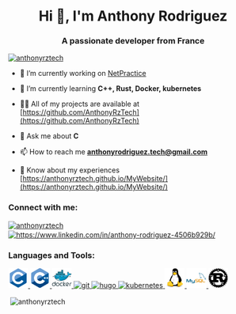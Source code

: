 <h1 align="center">Hi 👋, I'm Anthony Rodriguez</h1>
<h3 align="center">A passionate developer from France</h3>

<p align="left"> <a href="https://twitter.com/anthonyrztech" target="blank"><img src="https://img.shields.io/twitter/follow/anthonyrztech?logo=twitter&style=for-the-badge" alt="anthonyrztech" /></a> </p>

- 🔭 I’m currently working on [NetPractice](https://github.com/AnthonyRzTech/NetPractice)

- 🌱 I’m currently learning **C++, Rust, Docker, kubernetes**

- 👨‍💻 All of my projects are available at [https://github.com/AnthonyRzTech](https://github.com/AnthonyRzTech)

- 💬 Ask me about **C**

- 📫 How to reach me **anthonyrodriguez.tech@gmail.com**

- 📄 Know about my experiences [https://anthonyrztech.github.io/MyWebsite/](https://anthonyrztech.github.io/MyWebsite/)

<h3 align="left">Connect with me:</h3>
<p align="left">
<a href="https://twitter.com/anthonyrztech" target="blank"><img align="center" src="https://raw.githubusercontent.com/rahuldkjain/github-profile-readme-generator/master/src/images/icons/Social/twitter.svg" alt="anthonyrztech" height="30" width="40" /></a>
<a href="https://linkedin.com/in/https://www.linkedin.com/in/anthony-rodriguez-4506b929b/" target="blank"><img align="center" src="https://raw.githubusercontent.com/rahuldkjain/github-profile-readme-generator/master/src/images/icons/Social/linked-in-alt.svg" alt="https://www.linkedin.com/in/anthony-rodriguez-4506b929b/" height="30" width="40" /></a>
</p>

<h3 align="left">Languages and Tools:</h3>
<p align="left"> <a href="https://www.cprogramming.com/" target="_blank" rel="noreferrer"> <img src="https://raw.githubusercontent.com/devicons/devicon/master/icons/c/c-original.svg" alt="c" width="40" height="40"/> </a> <a href="https://www.w3schools.com/cpp/" target="_blank" rel="noreferrer"> <img src="https://raw.githubusercontent.com/devicons/devicon/master/icons/cplusplus/cplusplus-original.svg" alt="cplusplus" width="40" height="40"/> </a> <a href="https://www.docker.com/" target="_blank" rel="noreferrer"> <img src="https://raw.githubusercontent.com/devicons/devicon/master/icons/docker/docker-original-wordmark.svg" alt="docker" width="40" height="40"/> </a> <a href="https://git-scm.com/" target="_blank" rel="noreferrer"> <img src="https://www.vectorlogo.zone/logos/git-scm/git-scm-icon.svg" alt="git" width="40" height="40"/> </a> <a href="https://gohugo.io/" target="_blank" rel="noreferrer"> <img src="https://api.iconify.design/logos-hugo.svg" alt="hugo" width="40" height="40"/> </a> <a href="https://kubernetes.io" target="_blank" rel="noreferrer"> <img src="https://www.vectorlogo.zone/logos/kubernetes/kubernetes-icon.svg" alt="kubernetes" width="40" height="40"/> </a> <a href="https://www.linux.org/" target="_blank" rel="noreferrer"> <img src="https://raw.githubusercontent.com/devicons/devicon/master/icons/linux/linux-original.svg" alt="linux" width="40" height="40"/> </a> <a href="https://www.mysql.com/" target="_blank" rel="noreferrer"> <img src="https://raw.githubusercontent.com/devicons/devicon/master/icons/mysql/mysql-original-wordmark.svg" alt="mysql" width="40" height="40"/> </a> <a href="https://www.rust-lang.org" target="_blank" rel="noreferrer"> <img src="https://raw.githubusercontent.com/devicons/devicon/master/icons/rust/rust-plain.svg" alt="rust" width="40" height="40"/> </a> </p>

<p>&nbsp;<img align="center" src="https://github-readme-stats.vercel.app/api?username=anthonyrztech&show_icons=true&locale=en" alt="anthonyrztech" /></p>

